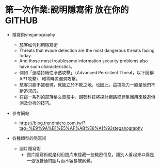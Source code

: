 # 第一次作業:說明隱寫術 放在你的GITHUB
   
- 隱寫術steganography
  - 駭客如何利用隱寫術
  - Threats that evade detection are the most dangerous threats facing today. 
  - And those most troublesome information security problems also have such characteristics。
  - 例如「進階持續性滲透攻擊」（Advanced Persistent Threat，以下簡稱APT攻擊） 和零時差漏洞攻擊。
  - 駭客只能不被發現，就能立於不敗之地，也因此，這項能力一直是他們不斷追求的。
  - 在這一系列的部落格文章當中，趨勢科技將探討網路犯罪集團用來躲避偵測及分析的技巧。
- 參考網站 
   - https://blog.trendmicro.com.tw/?tag=%E9%9A%B1%E5%AF%AB%E8%A1%93steganography
  
- 各種類型的隱寫術
   - 圖片隱寫術
      - 圖片隱寫術就是利用圖片來隱藏一些機密信息，讓別人看起來以爲是一張很普通的圖片而不容易被察覺。
  
  
  
  
  
  
  
  
